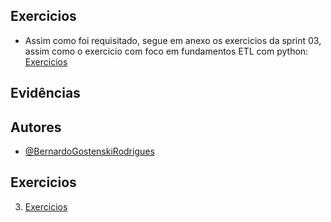 ## Exercicios
- Assim como foi requisitado, segue em anexo os exercicios da sprint 03, assim como o exercicio com foco em fundamentos ETL com python: 
[Exercicios](exercicios/README.md)

## Evidências

## Autores
- [@BernardoGostenskiRodrigues](https://github.com/RodriguesBernardo)



## Exercicios
3. [Exercicios](exercicios/README.md)
